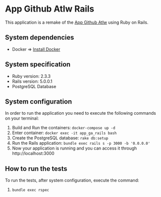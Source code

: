 # App Github Atlw Rails

This application is a remake of the [App Github Atlw](https://github.com/demmet/app_github_atlw) using Ruby on Rails.

## System dependencies

- Docker => [Install Docker](https://docs.docker.com/engine/installation/)

## System specification

- Ruby version: 2.3.3
- Rails version: 5.0.0.1
- PostgreSQL Database

## System configuration

In order to run the application you need to execute the following commands on your terminal:

1. Build and Run the containers: `docker-compose up -d`
1. Enter container: `docker exec -it app_ga_rails bash`
1. Create the PostgreSQL database: `rake db:setup`
1. Run the Rails application: `bundle exec rails s -p 3000 -b '0.0.0.0'`
1. Now your application is running and you can access it through http://localhost:3000

## How to run the tests

To run the tests, after system configuration, execute the command:

1. `bundle exec rspec`